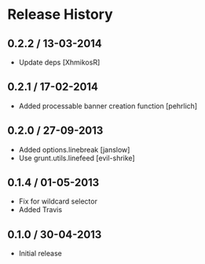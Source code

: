 # Release History

## 0.2.2 / 13-03-2014
* Update deps [XhmikosR]

## 0.2.1 / 17-02-2014
* Added processable banner creation function [pehrlich]

## 0.2.0 / 27-09-2013
* Added options.linebreak [janslow]
* Use grunt.utils.linefeed [evil-shrike]

## 0.1.4 / 01-05-2013
* Fix for wildcard selector
* Added Travis

## 0.1.0 / 30-04-2013
* Initial release
